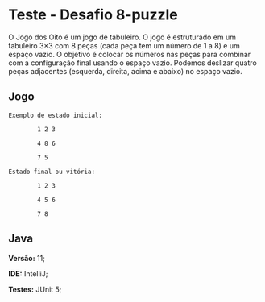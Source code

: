 
# Teste - Desafio 8-puzzle

O Jogo dos Oito é um jogo de tabuleiro. O jogo é estruturado em um tabuleiro 3×3 com 8 peças (cada peça tem um número de 1 a 8) e um espaço vazio. O objetivo é colocar os números nas peças para combinar com a configuração final usando o espaço vazio. Podemos deslizar quatro peças adjacentes (esquerda, direita, acima e abaixo) no espaço vazio.




## Jogo

```Matriz 3x3
Exemplo de estado inicial:

        1 2 3

        4 8 6

        7 5   
```


```Matriz 3x3
Estado final ou vitória:

        1 2 3

        4 5 6

        7 8   
```
## Java


**Versão:** 11;

**IDE:** IntelliJ;

**Testes:** JUnit 5;



